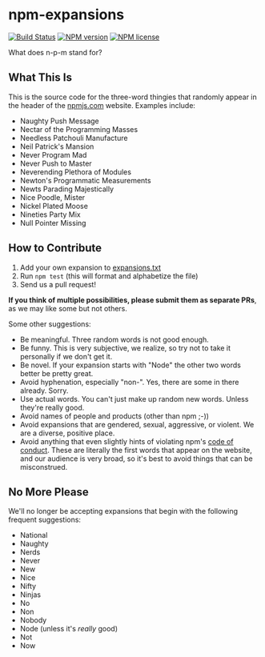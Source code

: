 # npm-expansions
[![Build Status](http://img.shields.io/travis/npm/npm-expansions.svg?style=flat-square)](https://travis-ci.org/npm/npm-expansions) [![NPM version](http://img.shields.io/npm/v/npm-expansions.svg?style=flat-square)](https://www.npmjs.org/package/npm-expansions) [![NPM license](http://img.shields.io/npm/l/npm-expansions.svg?style=flat-square)](https://www.npmjs.org/package/npm-expansions)

What does n-p-m stand for?

## What This Is

This is the source code for the three-word thingies that randomly appear in the header of the [npmjs.com](https://npmjs.com) website. Examples include:

- Naughty Push Message
- Nectar of the Programming Masses
- Needless Patchouli Manufacture
- Neil Patrick's Mansion
- Never Program Mad
- Never Push to Master
- Neverending Plethora of Modules
- Newton's Programmatic Measurements
- Newts Parading Majestically
- Nice Poodle, Mister
- Nickel Plated Moose
- Nineties Party Mix
- Null Pointer Missing

## How to Contribute

1. Add your own expansion to [expansions.txt](expansions.txt)
2. Run `npm test` (this will format and alphabetize the file)
3. Send us a pull request!

**If you think of multiple possibilities, please submit them as separate PRs**, as we may like some but not others.

Some other suggestions:

* Be meaningful. Three random words is not good enough.
* Be funny. This is very subjective, we realize, so try not to take it personally if we don't get it.
* Be novel. If your expansion starts with "Node" the other two words better be pretty great.
* Avoid hyphenation, especially "non-". Yes, there are some in there already. Sorry.
* Use actual words. You can't just make up random new words. Unless they're really good.
* Avoid names of people and products (other than npm ;-))
* Avoid expansions that are gendered, sexual, aggressive, or violent. We are a diverse, positive place.
* Avoid anything that even slightly hints of violating npm's [code of conduct](https://www.npmjs.com/policies/conduct/). These are literally the first words that appear on the website, and our audience is very broad, so it's best to avoid things that can be misconstrued.

## No More Please

We'll no longer be accepting expansions that begin with the following frequent suggestions:
* National
* Naughty
* Nerds
* Never
* New
* Nice
* Nifty
* Ninjas
* No
* Non
* Nobody
* Node (unless it's *really* good)
* Not
* Now

